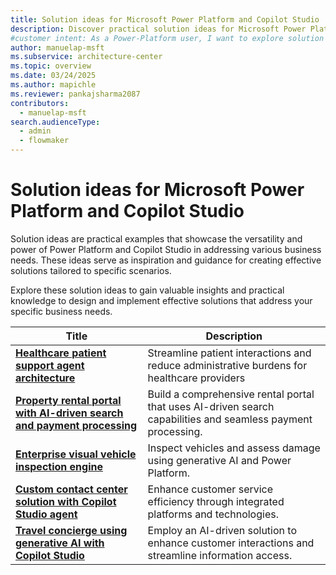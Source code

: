 ```yaml
---
title: Solution ideas for Microsoft Power Platform and Copilot Studio
description: Discover practical solution ideas for Microsoft Power Platform and Copilot Studio to address various business needs.
#customer intent: As a Power-Platform user, I want to explore solution ideas for Microsoft Power Platform and Copilot Studio so that I can address various business needs.
author: manuelap-msft
ms.subservice: architecture-center
ms.topic: overview
ms.date: 03/24/2025
ms.author: mapichle
ms.reviewer: pankajsharma2087
contributors: 
  - manuelap-msft
search.audienceType: 
  - admin
  - flowmaker
---
```


# Solution ideas for Microsoft Power Platform and Copilot Studio

Solution ideas are practical examples that showcase the versatility and power of Power Platform and Copilot Studio in addressing various business needs. These ideas serve as inspiration and guidance for creating effective solutions tailored to specific scenarios.

Explore these solution ideas to gain valuable insights and practical knowledge to design and implement effective solutions that address your specific business needs.

| Title | Description |
| --- | --- |
| **[Healthcare patient support agent architecture](agent-healthcare-patient-support.md)** | Streamline patient interactions and reduce administrative burdens for healthcare providers |
| **[Property rental portal with AI-driven search and payment processing](agent-rental-portal.md)** | Build a comprehensive rental portal that uses AI-driven search capabilities and seamless payment processing. |
| **[Enterprise visual vehicle inspection engine](app-evvie.md)** | Inspect vehicles and assess damage using generative AI and Power Platform. |
| **[Custom contact center solution with Copilot Studio agent](agent-custom-contact-center.md)** | Enhance customer service efficiency through integrated platforms and technologies. |
| **[Travel concierge using generative AI with Copilot Studio](agent-travel-customer.md)** | Employ an AI-driven solution to enhance customer interactions and streamline information access. |
